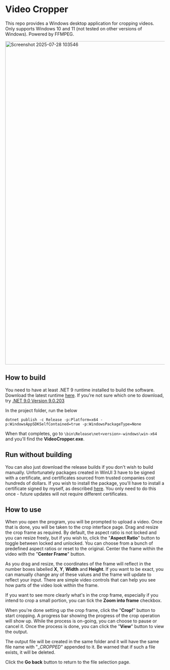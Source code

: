 # Video Cropper
This repo provides a Windows desktop application for cropping videos. Only supports Windows 10 and 11 (not tested on other versions of Windows). Powered by FFMPEG.

<img width="1791" height="1023" alt="Screenshot 2025-07-28 103546" src="https://github.com/user-attachments/assets/e40e106c-9399-4eb4-87e7-f93264d6ee8b" />

## How to build
You need to have at least .NET 9 runtime installed to build the software. Download the latest runtime [here](https://dotnet.microsoft.com/en-us/download). If you're not sure which one to download, try [.NET 9.0 Version 9.0.203](https://dotnet.microsoft.com/en-us/download/dotnet/thank-you/sdk-9.0.203-windows-x64-installer)

In the project folder, run the below
```
dotnet publish -c Release -p:Platform=x64 -p:WindowsAppSDKSelfContained=true -p:WindowsPackageType=None
```
When that completes, go to `\bin\Release\net<version>-windows\win-x64` and you'll find the **VideoCropper.exe**.

## Run without building
You can also just download the release builds if you don't wish to build manually. Unfortunately packages created in WinUI 3 have to be signed with a certificate, and certificates sourced from trusted companies cost hundreds of dollars. If you wish to install the package, you'll have to install a certificate signed by myself, as described [here](https://github.com/PeteJobi/VideoCropper/releases/tag/cert). You only need to do this once - future updates will not require different certificates.

## How to use
When you open the program, you will be prompted to upload a video. Once that is done, you will be taken to the crop interface page. Drag and resize the crop frame as required. By default, the aspect ratio is not locked and you can resize freely, but if you wish to, click the "**Aspect Ratio**" button to toggle between locked and unlocked. You can choose from a bunch of predefined aspect ratios or reset to the original. Center the frame within the video with the "**Center Frame**" button.

As you drag and resize, the coordinates of the frame will reflect in the number boxes labelled **X**, **Y**, **Width** and **Height**. If you want to be exact, you can manually change any of these values and the frame will update to reflect your input. There are simple video controls that can help you see how parts of the video look within the frame.

If you want to see more clearly what's in the crop frame, especially if you intend to crop a small portion, you can tick the **Zoom into frame** checkbox.

When you're done setting up the crop frame, click the "**Crop!**" button to start cropping. A progress bar showing the progress of the crop operation will show up. While the process is on-going, you can choose to pause or cancel it. Once the process is done, you can click the "**View**" button to view the output. 

The output file will be created in the same folder and it will have the same file name with "__CROPPED_" appended to it. Be warned that if such a file exists, it will be deleted.

Click the **Go back** button to return to the file selection page.

